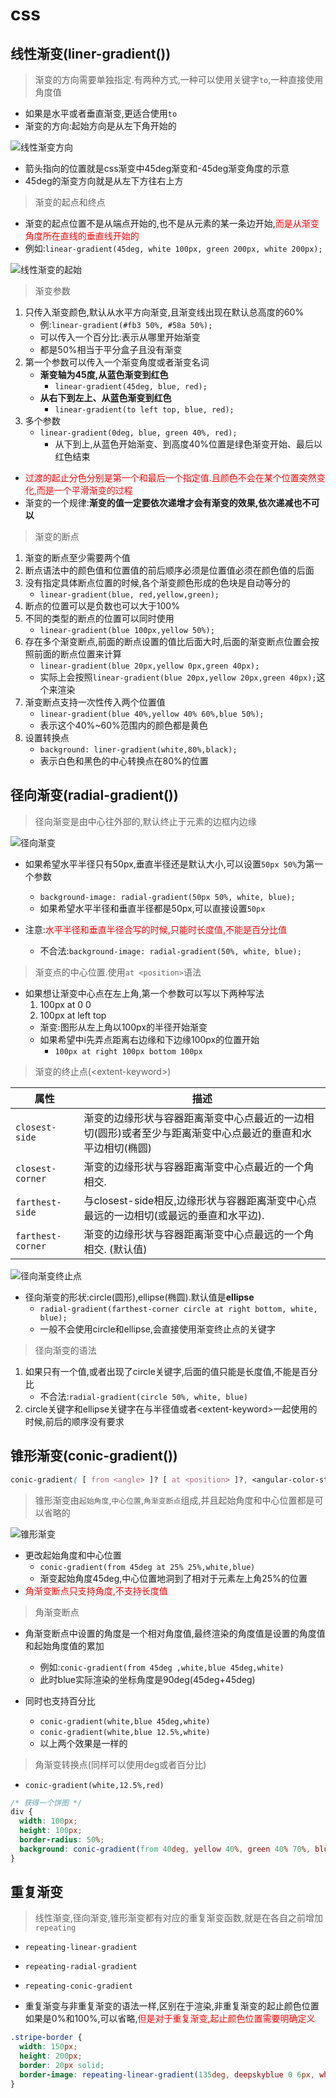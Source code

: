 # css

## 线性渐变(liner-gradient())

>渐变的方向需要单独指定.有两种方式,一种可以使用关键字`to`,一种直接使用角度值

* 如果是水平或者垂直渐变,更适合使用`to`
* 渐变的方向:起始方向是从左下角开始的

![线性渐变方向](./img/Lineargradientdirection.png)

* 箭头指向的位置就是css渐变中45deg渐变和-45deg渐变角度的示意
* 45deg的渐变方向就是从左下方往右上方

> 渐变的起点和终点

* 渐变的起点位置不是从端点开始的,也不是从元素的某一条边开始,<span style="color:red">而是从渐变角度所在直线的垂直线开始的</span>
* 例如:`linear-gradient(45deg, white 100px, green 200px, white 200px);`

![线性渐变的起始](./img/Lineargradientdirectionstart.png)

>渐变参数

1. 只传入渐变颜色,默认从水平方向渐变,且渐变线出现在默认总高度的60%
   * 例:`linear-gradient(#fb3 50%, #58a 50%);`
   * 可以传入一个百分比:表示从哪里开始渐变
   * 都是50%相当于平分盒子且没有渐变
2. 第一个参数可以传入一个渐变角度或者渐变名词
   * **渐变轴为45度,从蓝色渐变到红色**
     * `linear-gradient(45deg, blue, red);`
   * **从右下到左上、从蓝色渐变到红色**
     * `linear-gradient(to left top, blue, red);`
3. 多个参数
   * `linear-gradient(0deg, blue, green 40%, red);`
     * 从下到上,从蓝色开始渐变、到高度40%位置是绿色渐变开始、最后以红色结束

* <span style="color:red">过渡的起止分色分别是第一个和最后一个指定值.且颜色不会在某个位置突然变化,而是一个平滑渐变的过程</span>
* 渐变的一个规律:**渐变的值一定要依次递增才会有渐变的效果,依次递减也不可以**

>渐变的断点

1. 渐变的断点至少需要两个值
2. 断点语法中的颜色值和位置值的前后顺序必须是位置值必须在颜色值的后面
3. 没有指定具体断点位置的时候,各个渐变颜色形成的色块是自动等分的
   * `linear-gradient(blue, red,yellow,green);`
4. 断点的位置可以是负数也可以大于100%
5. 不同的类型的断点的位置可以同时使用
   * `linear-gradient(blue 100px,yellow 50%);`
6. 存在多个渐变断点,前面的断点设置的值比后面大时,后面的渐变断点位置会按照前面的断点位置来计算
   * `linear-gradient(blue 20px,yellow 0px,green 40px);`
   * 实际上会按照`linear-gradient(blue 20px,yellow 20px,green 40px);`这个来渲染
7. 渐变断点支持一次性传入两个位置值
   * `linear-gradient(blue 40%,yellow 40% 60%,blue 50%);`
   * 表示这个40%~60%范围内的颜色都是黄色
8. 设置转换点
   * `background: liner-gradient(white,80%,black);`
   * 表示白色和黑色的中心转换点在80%的位置

## 径向渐变(radial-gradient())

>径向渐变是由中心往外部的,默认终止于元素的边框内边缘

![径向渐变](./img/Radialgradient.png)

* 如果希望水平半径只有50px,垂直半径还是默认大小,可以设置`50px 50%`为第一个参数
  * `background-image: radial-gradient(50px 50%, white, blue);`
  * 如果希望水平半径和垂直半径都是50px,可以直接设置`50px`

* 注意:<span style="color:red">水平半径和垂直半径合写的时候,只能时长度值,不能是百分比值</span>
  * 不合法:`background-image: radial-gradient(50%, white, blue);`

>渐变点的中心位置.使用`at <position>`语法

* 如果想让渐变中心点在左上角,第一个参数可以写以下两种写法
   1. 100px at 0 0
   2. 100px at left top
  * 渐变:图形从左上角以100px的半径开始渐变
  * 如果希望中i先弄点距离右边缘和下边缘100px的位置开始
    * `100px at right 100px bottom 100px`

>渐变的终止点(\<extent-keyword>)

| 属性              | 描述                                                                                                       |
| ----------------- | ---------------------------------------------------------------------------------------------------------- |
| `closest-side`    | 渐变的边缘形状与容器距离渐变中心点最近的一边相切(圆形)或者至少与距离渐变中心点最近的垂直和水平边相切(椭圆) |
| `closest-corner`  | 渐变的边缘形状与容器距离渐变中心点最近的一个角相交.                                                        |
| `farthest-side`   | 与closest-side相反,边缘形状与容器距离渐变中心点最远的一边相切(或最远的垂直和水平边).                       |
| `farthest-corner` | 渐变的边缘形状与容器距离渐变中心点最远的一个角相交.  (默认值)                                              |

![径向渐变终止点](./img/Radialgradientstart.png)

* 径向渐变的形状:circle(圆形),ellipse(椭圆).默认值是**ellipse**
  * `radial-gradient(farthest-corner circle at right bottom, white, blue);`
  * 一般不会使用circle和ellipse,会直接使用渐变终止点的关键字

>径向渐变的语法

1. 如果只有一个值,或者出现了circle关键字,后面的值只能是长度值,不能是百分比
   * 不合法:`radial-gradient(circle 50%, white, blue)`
2. circle关键字和ellipse关键字在与半径值或者\<extent-keyword>一起使用的时候,前后的顺序没有要求

## 锥形渐变(conic-gradient())

```css
conic-gradient( [ from <angle> ]? [ at <position> ]?, <angular-color-stop-list> )
```

>锥形渐变由`起始角度`,`中心位置`,`角渐变断点`组成,并且起始角度和中心位置都是可以省略的

![锥形渐变](./img/Conicalgradient.png)

* 更改起始角度和中心位置
  * `conic-gradient(from 45deg at 25% 25%,white,blue)`
  * 渐变起始角度45deg,中心位置地洞到了相对于元素左上角25%的位置
* <span style="color:red">角渐变断点只支持角度,不支持长度值</span>

>角渐变断点

* 角渐变断点中设置的角度是一个相对角度值,最终渲染的角度值是设置的角度值和起始角度值的累加
  * 例如:`conic-gradient(from 45deg ,white,blue 45deg,white)`
  * 此时blue实际渲染的坐标角度是90deg(45deg+45deg)

* 同时也支持百分比
  * `conic-gradient(white,blue 45deg,white)`
  * `conic-gradient(white,blue 12.5%,white)`
  * 以上两个效果是一样的

>角渐变转换点(同样可以使用deg或者百分比)

* `conic-gradient(white,12.5%,red)`

```css
/* 获得一个饼图 */
div {
  width: 100px;
  height: 100px;
  border-radius: 50%;
  background: conic-gradient(from 40deg, yellow 40%, green 40% 70%, blue 70% 100%);
}
```

## 重复渐变

>线性渐变,径向渐变,锥形渐变都有对应的重复渐变函数,就是在各自之前增加`repeating`

* `repeating-linear-gradient`
* `repeating-radial-gradient`
* `repeating-conic-gradient`

* 重复渐变与非重复渐变的语法一样,区别在于渲染,非重复渐变的起止颜色位置如果是0%和100%,可以省略,<span style="color:red">但是对于重复渐变,起止颜色位置需要明确定义</span>

```css
.stripe-border { 
  width: 150px; 
  height: 200px; 
  border: 20px solid; 
  border-image: repeating-linear-gradient(135deg, deepskyblue 0 6px, white 7px 12px) 20;
}
```
